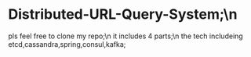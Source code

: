 # Distributed-URL-Query-System;\n
pls feel free to clone my repo;\n
it includes 4 parts;\n
the tech includeing etcd,cassandra,spring,consul,kafka;
